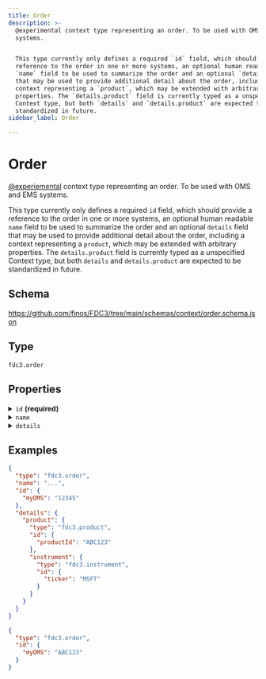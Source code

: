 ```yaml
---
title: Order
description: >-
  @experimental context type representing an order. To be used with OMS and EMS
  systems.


  This type currently only defines a required `id` field, which should provide a
  reference to the order in one or more systems, an optional human readable
  `name` field to be used to summarize the order and an optional `details` field
  that may be used to provide additional detail about the order, including a
  context representing a `product`, which may be extended with arbitrary
  properties. The `details.product` field is currently typed as a unspecified
  Context type, but both `details` and `details.product` are expected to be
  standardized in future.
sidebar_label: Order

---
```


# Order

[@experiemental](/docs/fdc3-compliance#experimental-features) context type representing an order. To be used with OMS and EMS systems.

This type currently only defines a required `id` field, which should provide a reference to the order in one or more systems, an optional human readable `name` field to be used to summarize the order and an optional `details` field that may be used to provide additional detail about the order, including a context representing a `product`, which may be extended with arbitrary properties. The `details.product` field is currently typed as a unspecified Context type, but both `details` and `details.product` are expected to be standardized in future.

## Schema

<https://github.com/finos/FDC3/tree/main/schemas/context/order.schema.json>

## Type

`fdc3.order`

## Properties

<details>
  <summary><code>id</code> <strong>(required)</strong></summary>

**type**: `object`

One or more identifiers that refer to the order in an OMS, EMS or related system. Specific key names for systems are expected to be standardized in future.

</details>

<details>
  <summary><code>name</code></summary>

**type**: `string`

An optional human-readable summary of the order.

</details>

<details>
  <summary><code>details</code></summary>

**type**: `object`

Optional additional details about the order, which may include a product element that is an, as yet undefined but extensible, Context

**Subproperties:**

`product`
- **type**: `undefined`
- **description**:  

</details>

## Examples

```json
{
  "type": "fdc3.order",
  "name": "...",
  "id": {
    "myOMS": "12345"
  },
  "details": {
    "product": {
      "type": "fdc3.product",
      "id": {
        "productId": "ABC123"
      },
      "instrument": {
        "type": "fdc3.instrument",
        "id": {
          "ticker": "MSFT"
        }
      }
    }
  }
}
```

```json
{
  "type": "fdc3.order",
  "id": {
    "myOMS": "ABC123"
  }
}
```

